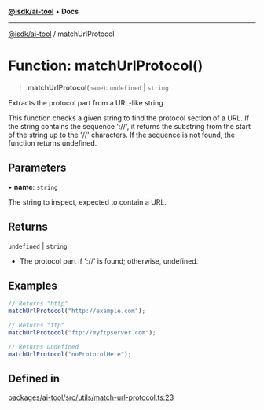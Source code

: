 [**@isdk/ai-tool**](../README.md) • **Docs**

***

[@isdk/ai-tool](../globals.md) / matchUrlProtocol

# Function: matchUrlProtocol()

> **matchUrlProtocol**(`name`): `undefined` \| `string`

Extracts the protocol part from a URL-like string.

This function checks a given string to find the protocol section of a URL.
If the string contains the sequence '://', it returns the substring from the start of the string
up to the '//' characters. If the sequence is not found, the function returns undefined.

## Parameters

• **name**: `string`

The string to inspect, expected to contain a URL.

## Returns

`undefined` \| `string`

- The protocol part if '://' is found; otherwise, undefined.

## Examples

```ts
// Returns "http"
matchUrlProtocol("http://example.com");
```

```ts
// Returns "ftp"
matchUrlProtocol("ftp://myftpserver.com");
```

```ts
// Returns undefined
matchUrlProtocol("noProtocolHere");
```

## Defined in

[packages/ai-tool/src/utils/match-url-protocol.ts:23](https://github.com/isdk/ai-tool.js/blob/5f9f0083c734722103ff5468e424b48c212a55f0/src/utils/match-url-protocol.ts#L23)
